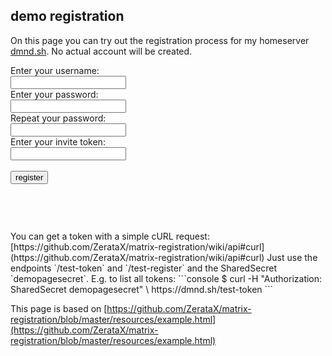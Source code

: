 ## demo registration

On this page you can try out the registration process for my homeserver [dmnd.sh](https://dmnd.sh).
No actual account will be created.


<form id="registration" action="https://dmnd.sh/test-register" method="post">
  <label for="username"> Enter your username:</label><br>
  <input id="username" name="username" type="text" required pattern="^@?[a-zA-Z_\-=\.\/0-9]+(:dmnd\.sh)?$" required minlength="1" maxlength="200">
  <br>
  <label for="password">Enter your password:</label><br>
  <input id="password" name="password" type="password" required minlength="8" maxlength="128">
  <br>
  <label for="confirm_password">Repeat your password:</label><br>
  <input id="confirm_password" name="confirm" type="password" required>
  <br>
  <label for="token">Enter your invite token:</label><br>
  <input id="token" name="token" type="text" required pattern="^([A-Z][a-z]+)+$">
  <br><br>
  <input id="register" type="submit" value="register">
</form>
<div class="language-json highlighter-rouge">
<div class="highlight">
<pre class="highlight">
  <code id="response">
 </code>
</pre>
</div>
</div>
<br>
You can get a token with a simple cURL request: [https://github.com/ZerataX/matrix-registration/wiki/api#curl](https://github.com/ZerataX/matrix-registration/wiki/api#curl)
Just use the endpoints `/test-token` and `/test-register` and the SharedSecret `demopagesecret`.
E.g. to list all tokens:
```console
$ curl -H "Authorization: SharedSecret demopagesecret" \
       https://dmnd.sh/test-token
```

This page is based on [https://github.com/ZerataX/matrix-registration/blob/master/resources/example.html](https://github.com/ZerataX/matrix-registration/blob/master/resources/example.html)

 <script src="demo.js"></script>
